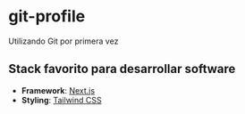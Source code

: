 # git-profile

Utilizando Git por primera vez

## Stack favorito para desarrollar software

- **Framework**: [Next.js](https://nextjs.org/)
- **Styling**: [Tailwind CSS](https://tailwindcss.com/)
